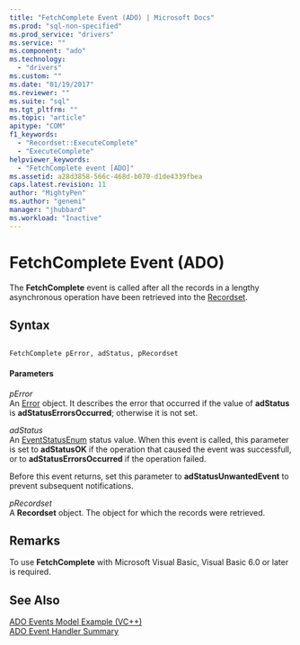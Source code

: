```yaml
---
title: "FetchComplete Event (ADO) | Microsoft Docs"
ms.prod: "sql-non-specified"
ms.prod_service: "drivers"
ms.service: ""
ms.component: "ado"
ms.technology:
  - "drivers"
ms.custom: ""
ms.date: "01/19/2017"
ms.reviewer: ""
ms.suite: "sql"
ms.tgt_pltfrm: ""
ms.topic: "article"
apitype: "COM"
f1_keywords: 
  - "Recordset::ExecuteComplete"
  - "ExecuteComplete"
helpviewer_keywords: 
  - "FetchComplete event [ADO]"
ms.assetid: a28d3858-566c-468d-b070-d1de4339fbea
caps.latest.revision: 11
author: "MightyPen"
ms.author: "genemi"
manager: "jhubbard"
ms.workload: "Inactive"
---
```

# FetchComplete Event (ADO)
The **FetchComplete** event is called after all the records in a lengthy asynchronous operation have been retrieved into the [Recordset](../../../ado/reference/ado-api/recordset-object-ado.md).  
  
## Syntax  
  
```  
  
FetchComplete pError, adStatus, pRecordset  
```  
  
#### Parameters  
 *pError*  
 An [Error](../../../ado/reference/ado-api/error-object.md) object. It describes the error that occurred if the value of **adStatus** is **adStatusErrorsOccurred**; otherwise it is not set.  
  
 *adStatus*  
 An [EventStatusEnum](../../../ado/reference/ado-api/eventstatusenum.md) status value. When this event is called, this parameter is set to **adStatusOK** if the operation that caused the event was successfull, or to **adStatusErrorsOccurred** if the operation failed.  
  
 Before this event returns, set this parameter to **adStatusUnwantedEvent** to prevent subsequent notifications.  
  
 *pRecordset*  
 A **Recordset** object. The object for which the records were retrieved.  
  
## Remarks  
 To use **FetchComplete** with Microsoft Visual Basic, Visual Basic 6.0 or later is required.  
  
## See Also  
 [ADO Events Model Example (VC++)](../../../ado/reference/ado-api/ado-events-model-example-vc.md)   
 [ADO Event Handler Summary](../../../ado/guide/data/ado-event-handler-summary.md)
